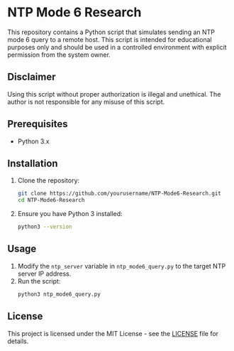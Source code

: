 # NTP Mode 6 Research

This repository contains a Python script that simulates sending an NTP mode 6 query to a remote host. This script is intended for educational purposes only and should be used in a controlled environment with explicit permission from the system owner.

## Disclaimer
Using this script without proper authorization is illegal and unethical. The author is not responsible for any misuse of this script.

## Prerequisites
- Python 3.x

## Installation
1. Clone the repository:
   ```bash
   git clone https://github.com/yourusername/NTP-Mode6-Research.git
   cd NTP-Mode6-Research
   ```

2. Ensure you have Python 3 installed:
   ```bash
   python3 --version
   ```

## Usage
1. Modify the `ntp_server` variable in `ntp_mode6_query.py` to the target NTP server IP address.
2. Run the script:
   ```bash
   python3 ntp_mode6_query.py
   ```

## License
This project is licensed under the MIT License - see the [LICENSE](LICENSE) file for details.
